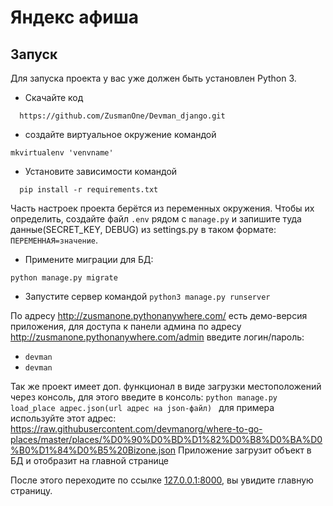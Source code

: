 # Яндекс афиша



## Запуск

Для запуска проекта у вас уже должен быть установлен Python 3.

- Скачайте код 
```console 
  https://github.com/ZusmanOne/Devman_django.git
  ```
- создайте виртуальное окружение командой
```console
mkvirtualenv 'venvname'
```
- Установите зависимости командой
```console
  pip install -r requirements.txt
````
Часть настроек проекта берётся из переменных окружения. Чтобы их определить, создайте файл `.env` рядом с `manage.py` 
и запишите туда данные(SECRET_KEY, DEBUG) из settings.py в таком формате: `ПЕРЕМЕННАЯ=значение`. 
 
- Примените миграции для БД:
```console
python manage.py migrate 
````

- Запустите сервер командой `python3 manage.py runserver`

По адресу http://zusmanone.pythonanywhere.com/ есть демо-версия приложения, для доступа к панели админа
по адресу http://zusmanone.pythonanywhere.com/admin введите логин/пароль:
- ``devman``
- ``devman``

Так же проект имеет доп. функционал в виде загрузки местоположений через консоль, для этого введите в консоль:
``python manage.py load_place адрес.json(url адрес на json-файл) ``
для примера используйте этот адрес:
https://raw.githubusercontent.com/devmanorg/where-to-go-places/master/places/%D0%90%D0%BD%D1%82%D0%B8%D0%BA%D0%B0%D1%84%D0%B5%20Bizone.json
Приложение загрузит объект в БД и отобразит на главной странице

После этого переходите по ссылке [127.0.0.1:8000](http://127.0.0.1:8000), вы увидите главную страницу.

